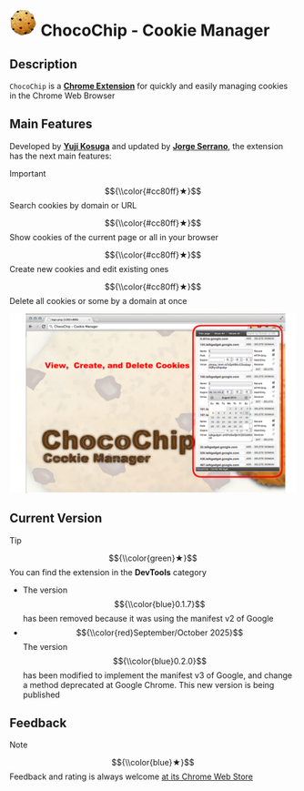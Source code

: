 # <img src="src/img/icon48.png" /> ChocoChip - Cookie Manager

## Description
`ChocoChip` is a [**Chrome Extension**](https://developer.chrome.com/docs/webstore) for quickly and easily managing cookies in the Chrome Web Browser

## Main Features
Developed by [**Yuji Kosuga**](https://github.com/yujikosuga) and updated by [**Jorge Serrano**](https://github.com/J0rgeSerran0/), the extension has the next main features:

> [!IMPORTANT]  
> $${\\color{#cc80ff}★}$$ Search cookies by domain or URL
> 
> $${\\color{#cc80ff}★}$$ Show cookies of the current page or all in your browser
> 
> $${\\color{#cc80ff}★}$$ Create new cookies and edit existing ones
> 
> $${\\color{#cc80ff}★}$$ Delete all cookies or some by a domain at once

<img src="resources/screenshot/screenshot20120805_edit.png" />

## Current Version
> [!TIP]
> $${\\color{green}★}$$ You can find the extension in the **DevTools** category

* The version $${\\color{blue}0.1.7}$$ has been removed because it was using the manifest v2 of Google
* $${\\color{red}September/October 2025}$$ The version $${\\color{blue}0.2.0}$$ has been modified to implement the manifest v3 of Google, and change a method deprecated at Google Chrome. This new version is being published

## Feedback
> [!NOTE]  
> $${\\color{blue}★}$$ Feedback and rating is always welcome [at its Chrome Web Store](http://goo.gl/hHAeE)
